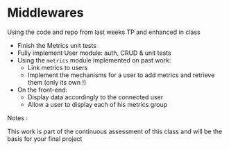 # Middlewares

Using the code and repo from last weeks TP and enhanced in class

* Finish the Metrics unit tests
* Fully implement User module: auth, CRUD & unit tests
* Using the `metrics` module implemented on past work:
  * Link metrics to users 
  * Implement the mechanisms for a user to add metrics and retrieve them (only its own !)
* On the front-end:
  * Display data accordingly to the connected user
  * Allow a user to display each of his metrics group

Notes :

This work is part of the continuous assessment of this class and will be the basis for your final project
